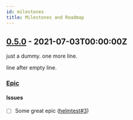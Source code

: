 ```yaml
---
id: milestones
title: Milestones and Roadmap
---
```


## [0.5.0](https://github.com/frank-bee/helmtest/milestone/1) - 2021-07-03T00:00:00Z

just a dummy. one more line.

line after empty line.

### [Epic](https://github.com/frank-bee/helmtest/labels/epic)

#### Issues

- [ ] Some great epic
      ([helmtest#3](https://github.com/frank-bee/helmtest/issues/3))
